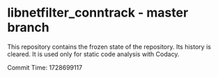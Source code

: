 # libnetfilter_conntrack - master branch

This repository contains the frozen state of the repository.
Its history is cleared. It is used only for static code
analysis with Codacy.

Commit Time: 1728699117